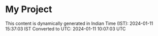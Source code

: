 # My Project

This content is dynamically generated in Indian Time (IST): 2024-01-11 15:37:03 IST
Converted to UTC: 2024-01-11 10:07:03 UTC
